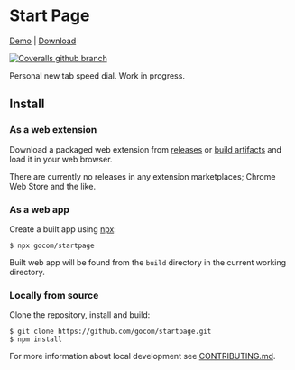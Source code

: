 Start Page
=====

[Demo](https://gocom.github.io/startpage/) | [Download](https://github.com/gocom/startpage/releases)

[![Coveralls github branch](https://img.shields.io/coveralls/github/gocom/startpage/master)](https://coveralls.io/github/gocom/startpage)

Personal new tab speed dial. Work in progress.

Install
-----

### As a web extension

Download a packaged web extension from [releases](https://github.com/gocom/startpage/releases)
or [build artifacts](https://github.com/gocom/startpage/actions?query=workflow%3ACI)
and load it in your web browser.

There are currently no releases in any extension marketplaces; Chrome Web Store
and the like.

### As a web app

Create a built app using [npx](https://www.npmjs.com/package/npx):

```shell
$ npx gocom/startpage
```

Built web app will be found from the `build` directory in the current working
directory.

### Locally from source

Clone the repository, install and build:

```
$ git clone https://github.com/gocom/startpage.git
$ npm install
```

For more information about local development see [CONTRIBUTING.md](https://github.com/gocom/startpage/blob/master/CONTRIBUTING.md).
